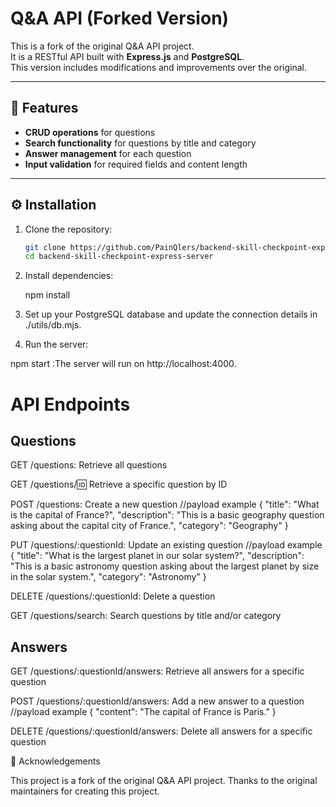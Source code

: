 # Q&A API (Forked Version)

This is a fork of the original Q&A API project.  
It is a RESTful API built with **Express.js** and **PostgreSQL**.  
This version includes modifications and improvements over the original.

---

## 🚀 Features

- **CRUD operations** for questions
- **Search functionality** for questions by title and category
- **Answer management** for each question
- **Input validation** for required fields and content length

---

## ⚙️ Installation

1. Clone the repository:

   ```bash
   git clone https://github.com/PainQlers/backend-skill-checkpoint-express-server.git
   cd backend-skill-checkpoint-express-server

2. Install dependencies:

    npm install

3. Set up your PostgreSQL database and update the connection details in ./utils/db.mjs.

4. Run the server:

  npm start 
  :The server will run on http://localhost:4000.

# API Endpoints

## Questions

GET /questions: Retrieve all questions

GET /questions/:id: Retrieve a specific question by ID

POST /questions: Create a new question
//payload example {
  "title": "What is the capital of France?",
  "description": "This is a basic geography question asking about the capital city of France.",
  "category": "Geography"
}

PUT /questions/:questionId: Update an existing question
//payload example {
  "title": "What is the largest planet in our solar system?",
  "description": "This is a basic astronomy question asking about the largest planet by size in the solar system.",
  "category": "Astronomy"
}

DELETE /questions/:questionId: Delete a question

GET /questions/search: Search questions by title and/or category

## Answers

GET /questions/:questionId/answers: Retrieve all answers for a specific question

POST /questions/:questionId/answers: Add a new answer to a question
//payload example {
  "content": "The capital of France is Paris."
}

DELETE /questions/:questionId/answers: Delete all answers for a specific question

🔧 Acknowledgements

This project is a fork of the original Q&A API project.
Thanks to the original maintainers for creating this project.


  

  
